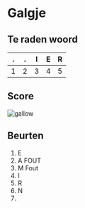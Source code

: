 # Galgje

## Te raden woord

|.|.|I|E|R|
|-|-|-|-|-|
|1|2|3|4|5|

## Score
![gallow](./images/3.png)

## Beurten
1. E
2. A FOUT
3. M Fout
4. I 
5. R
6. N
7.